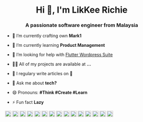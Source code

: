 <h1 align="center">Hi 👋, I'm LikKee Richie</h1>
<h3 align="center">A passionate software engineer from Malaysia</h3>

- 🔭 I’m currently crafting own **Mark1**

- 🌱 I’m currently learning **Product Management**

- 🤔 I’m looking for help with [Flutter Wordpress Suite](https://github.com/maplerichie/wordpress_suite)

- 👨‍💻 All of my projects are available at **...**

- 📝 I regulary write articles on 🧠

- 💬 Ask me about **tech?**

- 😄 Pronouns: **#Think #Create #Learn**

- ⚡ Fun fact **Lazy**


<p align="left"><img src="https://devicons.github.io/devicon/devicon.git/icons/angularjs/angularjs-original.svg" alt="angularjs" width="20" height="20"/> <img src="https://devicons.github.io/devicon/devicon.git/icons/android/android-original-wordmark.svg" alt="android" width="20" height="20"/> <img src="https://devicons.github.io/devicon/devicon.git/icons/docker/docker-original-wordmark.svg" alt="docker" width="20" height="20"/> <img src="https://devicons.github.io/devicon/devicon.git/icons/go/go-original.svg" alt="go" width="20" height="20"/> <img src="https://devicons.github.io/devicon/devicon.git/icons/javascript/javascript-original.svg" alt="javascript" width="20" height="20"/> <img src="https://devicons.github.io/devicon/devicon.git/icons/typescript/typescript-original.svg" alt="typescript" width="20" height="20"/> <img src="https://devicons.github.io/devicon/devicon.git/icons/redis/redis-original-wordmark.svg" alt="redis" width="20" height="20"/> <img src="https://devicons.github.io/devicon/devicon.git/icons/rust/rust-plain.svg" alt="rust" width="20" height="20"/> <img src="https://devicons.github.io/devicon/devicon.git/icons/nodejs/nodejs-original-wordmark.svg" alt="nodejs" width="20" height="20"/> <img src="https://devicons.github.io/devicon/devicon.git/icons/python/python-original-wordmark.svg" alt="python" width="20" height="20"/> <img src="https://devicons.github.io/devicon/devicon.git/icons/swift/swift-original-wordmark.svg" alt="swift" width="20" height="20"/> <img src="https://devicons.github.io/devicon/devicon.git/icons/linux/linux-original.svg" alt="linux" width="20" height="20"/> <img src="https://devicons.github.io/devicon/devicon.git/icons/express/express-original-wordmark.svg" alt="express" width="20" height="20"/> <img src="https://cdn.jsdelivr.net/npm/simple-icons@3.1.0/icons/flutter.svg" alt="flutter" width="20" height="20"/> <img src="https://cdn.jsdelivr.net/npm/simple-icons@3.1.0/icons/dart.svg" alt="dart" width="20" height="20"/></p>

<!--
**maplerichie/maplerichie** is a ✨ _special_ ✨ repository because its `README.md` (this file) appears on your GitHub profile.

Here are some ideas to get you started:

- 🔭 I’m currently working on ...
- 🌱 I’m currently learning ...
- 👯 I’m looking to collaborate on ...
- 🤔 I’m looking for help with ...
- 💬 Ask me about ...
- 📫 How to reach me: ...
- 😄 Pronouns: ...
- ⚡ Fun fact: ...
-->
